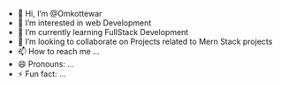 - 👋 Hi, I’m @Omkottewar
- 👀 I’m interested in web Development
- 🌱 I’m currently learning FullStack Development
- 💞️ I’m looking to collaborate on Projects related to Mern Stack projects
- 📫 How to reach me ...
- 😄 Pronouns: ...
- ⚡ Fun fact: ...

<!---
Omkottewar/Omkottewar is a ✨ special ✨ repository because its `README.md` (this file) appears on your GitHub profile.
You can click the Preview link to take a look at your changes.
--->
